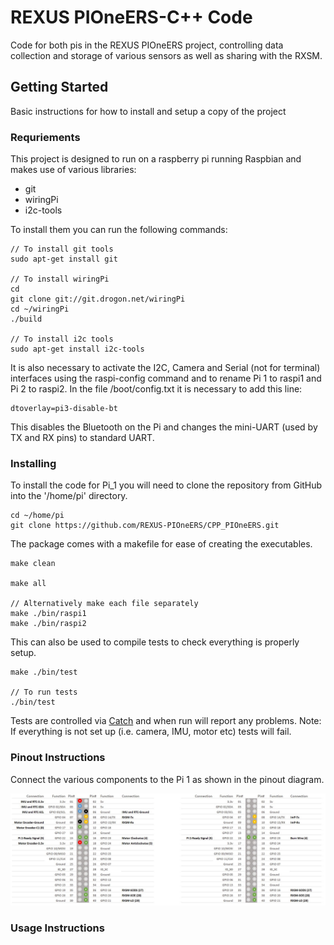 # REXUS PIOneERS-C++ Code

Code for both pis in the REXUS PIOneERS project, controlling data collection and storage of various sensors as well as sharing with the RXSM.

## Getting Started

Basic instructions for how to install and setup a copy of the project

### Requriements

This project is designed to run on a raspberry pi running Raspbian and makes use of various libraries:
* git
* wiringPi
* i2c-tools

To install them you can run the following commands:
```
// To install git tools
sudo apt-get install git

// To install wiringPi
cd
git clone git://git.drogon.net/wiringPi
cd ~/wiringPi
./build

// To install i2c tools
sudo apt-get install i2c-tools
```
It is also necessary to activate the I2C, Camera and Serial (not for terminal) interfaces using the raspi-config command and to rename Pi 1 to raspi1 and Pi 2 to raspi2.
In the file /boot/config.txt it is necessary to add this line:
```
dtoverlay=pi3-disable-bt
```
This disables the Bluetooth on the Pi and changes the mini-UART (used by TX and RX pins) to standard UART.

### Installing

To install the code for Pi_1 you will need to clone the repository from GitHub into the '/home/pi' directory.
```
cd ~/home/pi
git clone https://github.com/REXUS-PIOneERS/CPP_PIOneERS.git
```
The package comes with a makefile for ease of creating the executables.
```
make clean

make all

// Alternatively make each file separately
make ./bin/raspi1
make ./bin/raspi2
```
This can also be used to compile tests to check everything is properly setup.
```
make ./bin/test

// To run tests
./bin/test
```
Tests are controlled via [Catch](https://github.com/philsquared/Catch) and when run will report any problems.
Note: If everything is not set up (i.e. camera, IMU, motor etc) tests will fail.

### Pinout Instructions

Connect the various components to the Pi 1 as shown in the pinout diagram.

![Alt text](/img/Pinout.JPG)

### Usage Instructions
